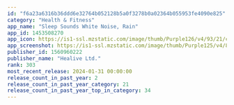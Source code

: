 ```yaml
---
id: "f6a23a6316b36ddd6e32764b052128b5a0f3278b0a02364b055953fe4090e825"
category: "Health & Fitness"
app_name: "Sleep Sounds White Noise, Rain"
app_id: 1453508270
app_icon: https://is1-ssl.mzstatic.com/image/thumb/Purple126/v4/93/21/c8/9321c83f-33ca-165a-7a6b-94462b8ef010/AppIcon-0-0-1x_U007emarketing-0-0-0-7-0-0-sRGB-0-0-0-GLES2_U002c0-512MB-85-220-0-0.png/1024x1024bb.png
app_screenshot: https://is1-ssl.mzstatic.com/image/thumb/Purple125/v4/88/24/6f/88246fbe-a91a-3ae9-9beb-107d01cf31b9/pr_source.png/1242x2688bb.png
publisher_id: 1560960222
publisher_name: "Healive Ltd."
rank: 303
most_recent_release: 2024-01-31 00:00:00
release_count_in_past_year: 2
release_count_in_past_year_category: 21
release_count_in_past_year_top_in_category: 34
---
```

